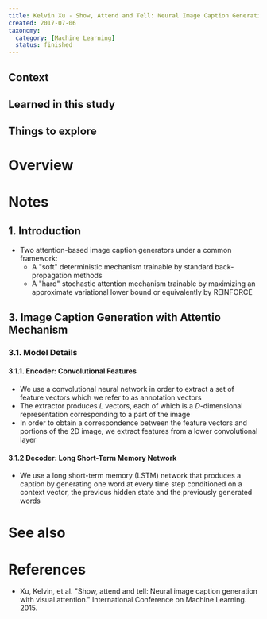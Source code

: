 ```yaml
---
title: Kelvin Xu - Show, Attend and Tell: Neural Image Caption Generation with Visual Attention (2015)
created: 2017-07-06
taxonomy:
  category: [Machine Learning]
  status: finished
---
```


## Context

## Learned in this study

## Things to explore

# Overview

# Notes
## 1. Introduction
* Two attention-based image caption generators under a common framework:
	* A "soft" deterministic mechanism trainable by standard back-propagation methods
	* A "hard" stochastic attention mechanism trainable by maximizing an approximate variational lower bound or equivalently by REINFORCE

## 3. Image Caption Generation with Attentio Mechanism
### 3.1. Model Details
#### 3.1.1. Encoder: Convolutional Features
* We use a convolutional neural network in order to extract a set of feature vectors which we refer to as annotation vectors
* The extractor produces $L$ vectors, each of which is a $D$-dimensional representation  corresponding to a part of the image
* In order to obtain a correspondence between the feature vectors and portions of the 2D image, we extract features from a lower convolutional layer

#### 3.1.2 Decoder: Long Short-Term Memory Network
* We use a long short-term memory (LSTM) network that produces a caption by generating one word at every time step conditioned on a context vector, the previous hidden state and the previously generated words

# See also

# References
* Xu, Kelvin, et al. "Show, attend and tell: Neural image caption generation with visual attention." International Conference on Machine Learning. 2015.